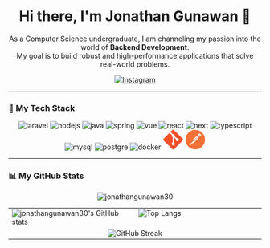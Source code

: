 <div align="center">
  <h1>
    Hi there, I'm Jonathan Gunawan 👋
  </h1>
</div>

<p align="center">
  As a Computer Science undergraduate, I am channeling my passion into the world of <strong>Backend Development</strong>.
  <br />
  My goal is to build robust and high-performance applications that solve real-world problems.
</p>

<p align="center">
  <a href="https://instagram.com/jo.nthn30" target="_blank">
    <img src="https://img.shields.io/badge/Instagram-%23E4405F.svg?style=for-the-badge&logo=Instagram&logoColor=white" alt="Instagram"/>
  </a>
</p>

---

### 🚀 My Tech Stack

<p align="center">
  <img src="https://cdn.jsdelivr.net/gh/devicons/devicon@latest/icons/laravel/laravel-original.svg" alt="laravel" width="40" height="40" /> 
  <img src="https://cdn.jsdelivr.net/gh/devicons/devicon@latest/icons/nodejs/nodejs-original.svg" alt="nodejs" width="40" height="40"/>
  <img src="https://cdn.jsdelivr.net/gh/devicons/devicon@latest/icons/java/java-original.svg" alt="java" width="40" height="40"/>
  <img src="https://cdn.jsdelivr.net/gh/devicons/devicon@latest/icons/spring/spring-original.svg" alt="spring" width="40" height="40"/>
  <img src="https://cdn.jsdelivr.net/gh/devicons/devicon@latest/icons/vuejs/vuejs-original.svg" alt="vue" width="40" height="40" />
  <img src="https://cdn.jsdelivr.net/gh/devicons/devicon@latest/icons/react/react-original.svg" alt="react" width="40" height="40"/>
  <img src="https://cdn.jsdelivr.net/gh/devicons/devicon@latest/icons/nextjs/nextjs-original.svg" alt="next" width="40" height="40" />
  <img src="https://cdn.jsdelivr.net/gh/devicons/devicon@latest/icons/typescript/typescript-original.svg" alt="typescript" width="40" height="40" />
  <img src="https://cdn.jsdelivr.net/gh/devicons/devicon@latest/icons/mysql/mysql-original.svg" alt="mysql" width="40" height="40"/>
  <img src="https://cdn.jsdelivr.net/gh/devicons/devicon@latest/icons/postgresql/postgresql-original.svg" alt="postgre" width="40" height="40" />
  <img src="https://cdn.jsdelivr.net/gh/devicons/devicon@latest/icons/docker/docker-original.svg" alt="docker" width="40" height="40"/>
  <img src="https://raw.githubusercontent.com/devicons/devicon/master/icons/git/git-original.svg" alt="git" width="40" height="40"/>
  <img src="https://raw.githubusercontent.com/devicons/devicon/master/icons/postman/postman-original.svg" alt="postman" width="40" height="40"/>
          
          
          
</p>

---

### 📊 My GitHub Stats

<p align="center">
  <img src="https://komarev.com/ghpvc/?username=jonathangunawan30&label=Profile%20Views&color=0e75b6&style=for-the-badge" alt="jonathangunawan30" />
</p>

<div align="center">
  <table width="100%">
    <tr>
      <td width="50%" valign="top">
        <img src="https://github-readme-stats.vercel.app/api?username=jonathangunawan30&show_icons=true&theme=radical&hide_border=true&count_private=true" alt="jonathangunawan30's GitHub stats" />
      </td>
      <td width="50%" valign="top">
        <img src="https://github-readme-stats.vercel.app/api/top-langs/?username=jonathangunawan30&layout=compact&theme=radical&hide_border=true" alt="Top Langs" />
      </td>
    </tr>
    <tr>
      <td colspan="2" align="center">
        <img src="https://github-readme-streak-stats.herokuapp.com/?user=jonathangunawan30&theme=radical&hide_border=true" alt="GitHub Streak" />
      </td>
    </tr>
  </table>
</div>
